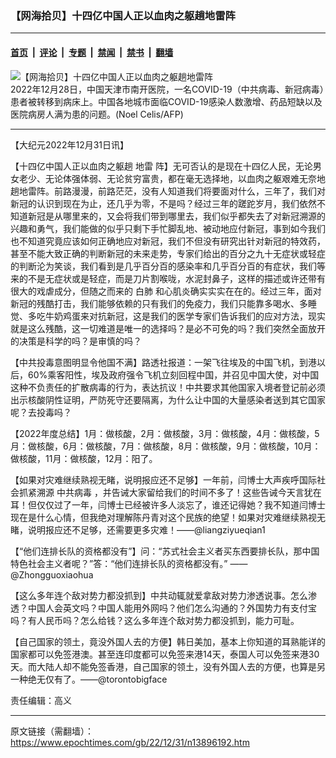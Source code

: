 ### 【网海拾贝】十四亿中国人正以血肉之躯趟地雷阵

---

#### [首页](../../../..?n13896192) &nbsp;|&nbsp; [评论](../../../../../epoch-comment?n13896192) &nbsp;|&nbsp; [专题](../../../../../epoch-special?n13896192) &nbsp;|&nbsp; [禁闻](../../../../../epoch-news?n13896192) &nbsp;|&nbsp; [禁书](../../../../../books?n13896192) &nbsp;|&nbsp; [翻墙](https://github.com/gfw-breaker/nogfw/blob/master/README.md?n13896192)


<div><img alt="【网海拾贝】十四亿中国人正以血肉之躯趟地雷阵" class="attachment-djy_600_400 size-djy_600_400 wp-post-image" src="https://i.epochtimes.com/assets/uploads/2022/12/id13895176-000_33674VE-600x400.jpg"/>
<div class="caption">
 2022年12月28日，中国天津市南开医院，一名COVID-19（中共病毒、新冠病毒）患者被转移到病床上。中国各地城市面临COVID-19感染人数激增、药品短缺以及医院病房人满为患的问题。(Noel Celis/AFP)
</div></div><hr/><div class="post_content" id="artbody" itemprop="articleBody">
 <!-- article content begin -->
 <p>
  【大纪元2022年12月31日讯】
 </p>
 <p>
  【十四亿中国人正以血肉之躯趟
  <ok href="https://www.epochtimes.com/gb/tag/%E5%9C%B0%E9%9B%B7.html">
   地雷
  </ok>
  阵】无可否认的是现在十四亿人民，无论男女老少、无论体强体弱、无论贫穷富贵，都在毫无选择地，以血肉之躯艰难无奈地趟地雷阵。前路漫漫，前路茫茫，没有人知道我们将要面对什么，三年了，我们对新冠的认识到现在为止，还几乎为零，不是吗？经过三年的蹉跎岁月，我们依然不知道新冠是从哪里来的，又会将我们带到哪里去，我们似乎都失去了对新冠溯源的兴趣和勇气，我们能做的似乎只剩下手忙脚乱地、被动地应付新冠，事到如今我们也不知道究竟应该如何正确地应对新冠，我们不但没有研究出针对新冠的特效药，甚至不能大致正确的判断新冠的未来走势，专家们给出的百分之九十无症状或轻症的判断沦为笑谈，我们看到是几乎百分百的感染率和几乎百分百的有症状，我们等来的不是无症状或是轻症，而是刀片割喉咙，水泥封鼻子，这样的描述或许还带有很大的戏虐成分，但随之而来的
  <ok href="https://www.epochtimes.com/gb/tag/%E7%99%BD%E8%82%BA.html">
   白肺
  </ok>
  和心肌炎确实实实在在的。经过三年，面对新冠的残酷打击，我们能够依赖的只有我们的免疫力，我们只能靠多喝水、多睡觉、多吃牛奶鸡蛋来对抗新冠，这是我们的医学专家们告诉我们的应对方法，现实就是这么残酷，这一切难道是唯一的选择吗？是必不可免的吗？我们突然全面放开的决策是科学的吗？是审慎的吗？
 </p>
 <p>
  【中共投毒意图明显令他国不满】路透社报道：一架飞往埃及的中国飞机，到港以后，60%乘客阳性，埃及政府强令飞机立刻回程中国，并召见中国大使，对中国这种不负责任的扩散病毒的行为，表达抗议！中共要求其他国家入境者登记前必须出示核酸阴性证明，严防死守还要隔离，为什么让中国的大量感染者送到其它国家呢？去投毒吗？
 </p>
 <p>
  【2022年度总结】1月：做核酸，2月：做核酸，3月：做核酸，4月：做核酸，5月：做核酸，6月：做核酸，7月：做核酸，8月：做核酸，9月：做核酸，10月：做核酸，11月：做核酸，12月：阳了。
 </p>
 <p>
  【如果对灾难继续熟视无睹，说明报应还不足够】一年前，闫博士大声疾呼国际社会抓紧溯源
  <ok href="https://www.epochtimes.com/gb/tag/%E4%B8%AD%E5%85%B1%E7%97%85%E6%AF%92.html">
   中共病毒
  </ok>
  ，并告诫大家留给我们的时间不多了！这些告诫今天言犹在耳！但仅仅过了一年，闫博士已经被许多人淡忘了，谁还记得她？我不知道闫博士现在是什么心情，但我绝对理解陈丹青对这个民族的绝望！如果对灾难继续熟视无睹，说明报应还不足够，还需要更多灾难！——@liangziyueqian1
 </p>
 <p>
  【“他们连排长队的资格都没有”】问：“苏式社会主义者买东西要排长队，那中国特色社会主义者呢？”答：“他们连排长队的资格都没有。” ——@Zhongguoxiaohua
 </p>
 <p>
  【这么多年连个敌对势力都没抓到】中共动辄就爱拿敌对势力渗透说事。怎么渗透？中国人会英文吗？中国人能用外网吗？他们怎么沟通的？外国势力有支付宝吗？有人民币吗？怎么给钱？这么多年连个敌对势力都没抓到，能力可耻。
 </p>
 <p>
  【自己国家的领土，竟没外国人去的方便】韩日美加，基本上你知道的耳熟能详的国家都可以免签港澳。甚至连印度都可以免签来港14天，泰国人可以免签来港30天。而大陆人却不能免签香港，自己国家的领土，没有外国人去的方便，也算是另一种绝无仅有了。——@torontobigface
 </p>
 <p>
  责任编辑：高义
 </p>
 <!-- article content end -->
 <div id="below_article_ad">
 </div>
</div>


---

原文链接（需翻墙）：https://www.epochtimes.com/gb/22/12/31/n13896192.htm